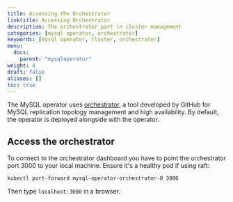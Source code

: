 ```yaml
---
title: Accessing the Orchestrator
linktitle: Accessing Orchestrator
description: The orchestrator part in cluster management
categories: [mysql operator, orchestrator]
keywords: [mysql operator, cluster, orchestrator]
menu:
  docs:
    parent: "mysqloperator"
weight: 4
draft: false
aliases: []
toc: true
---
```


The MySQL operator uses [orchestrator](https://github.com/github/orchestrator), a tool developed by GitHub for MySQL replication topology management and high availability. By default, the operator is deployed alongside with the operator.

## Access the orchestrator

To connect to the orchestrator dashboard you have to point the orchestrator port 3000 to your local machine. Ensure it's a healthy pod if using raft:

```shell
kubectl port-forward mysql-operator-orchestrator-0 3000
```

Then type `localhost:3000` in a browser.
